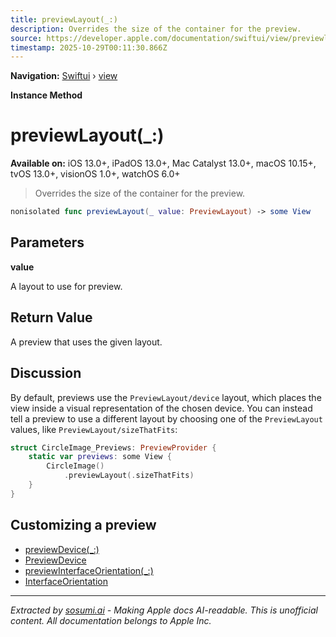 ```yaml
---
title: previewLayout(_:)
description: Overrides the size of the container for the preview.
source: https://developer.apple.com/documentation/swiftui/view/previewlayout(_:)
timestamp: 2025-10-29T00:11:30.866Z
---
```


**Navigation:** [Swiftui](/documentation/swiftui) › [view](/documentation/swiftui/view)

**Instance Method**

# previewLayout(_:)

**Available on:** iOS 13.0+, iPadOS 13.0+, Mac Catalyst 13.0+, macOS 10.15+, tvOS 13.0+, visionOS 1.0+, watchOS 6.0+

> Overrides the size of the container for the preview.

```swift
nonisolated func previewLayout(_ value: PreviewLayout) -> some View
```

## Parameters

**value**

A layout to use for preview.



## Return Value

A preview that uses the given layout.

## Discussion

By default, previews use the `PreviewLayout/device` layout, which places the view inside a visual representation of the chosen device. You can instead tell a preview to use a different layout by choosing one of the `PreviewLayout` values, like `PreviewLayout/sizeThatFits`:

```swift
struct CircleImage_Previews: PreviewProvider {
    static var previews: some View {
        CircleImage()
            .previewLayout(.sizeThatFits)
    }
}
```

## Customizing a preview

- [previewDevice(_:)](/documentation/swiftui/view/previewdevice(_:))
- [PreviewDevice](/documentation/swiftui/previewdevice)
- [previewInterfaceOrientation(_:)](/documentation/swiftui/view/previewinterfaceorientation(_:))
- [InterfaceOrientation](/documentation/swiftui/interfaceorientation)

---

*Extracted by [sosumi.ai](https://sosumi.ai) - Making Apple docs AI-readable.*
*This is unofficial content. All documentation belongs to Apple Inc.*

